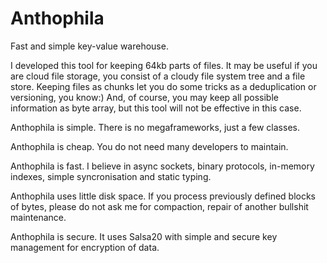 Anthophila
==========

Fast and simple key-value warehouse.

I developed this tool for keeping 64kb parts of files. It may be useful if you are cloud file storage, you consist of a cloudy file system tree and a file store. Keeping files as chunks let you do some tricks as a deduplication or versioning, you know:) And, of course, you may keep all possible information as byte array, but this tool will not be effective in this case.

Anthophila is simple. There is no megaframeworks, just a few classes.

Anthophila is cheap. You do not need many developers to maintain.

Anthophila is fast. I believe in async sockets, binary protocols, in-memory indexes, simple syncronisation and static typing.

Anthophila uses little disk space. If you process previously defined blocks of bytes, please do not ask me for compaction, repair of another bullshit maintenance.

Anthophila is secure. It uses Salsa20 with simple and secure key management for encryption of data. 
